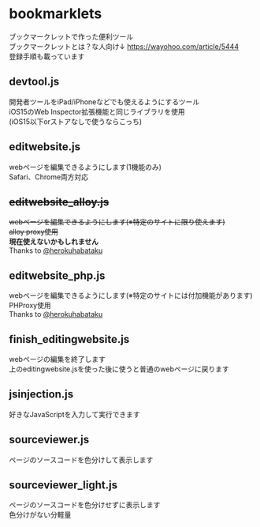 # bookmarklets
ブックマークレットで作った便利ツール  
ブックマークレットとは？な人向け↓
https://wayohoo.com/article/5444  
登録手順も載っています  

## devtool.js
開発者ツールをiPad/iPhoneなどでも使えるようにするツール  
iOS15のWeb Inspector拡張機能と同じライブラリを使用  
(iOS15以下orストアなしで使うならこっち)  

## editwebsite.js
webページを編集できるようにします(1機能のみ)  
Safari、Chrome両方対応  

## ~~editwebsite_alloy.js~~  
~~webページを編集できるようにします(※特定のサイトに限り使えます)~~  
~~alloy proxy使用~~  
**現在使えないかもしれません**  
Thanks to [@herokuhabataku](https://github.com/herokuhabataku)  

## editwebsite_php.js
webページを編集できるようにします(※特定のサイトには付加機能があります)   
PHProxy使用  
Thanks to [@herokuhabataku](https://github.com/herokuhabataku)  

## finish_editingwebsite.js
webページの編集を終了します  
上のeditingwebsite.jsを使った後に使うと普通のwebページに戻ります  

## jsinjection.js
好きなJavaScriptを入力して実行できます  

## sourceviewer.js
ページのソースコードを色分けして表示します  

## sourceviewer_light.js
ページのソースコードを色分けせずに表示します  
色分けがない分軽量  
